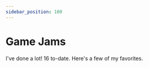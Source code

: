 ```yaml
---
sidebar_position: 100
---
```


# Game Jams

I've done a lot! 16 to-date. Here's a few of my favorites.